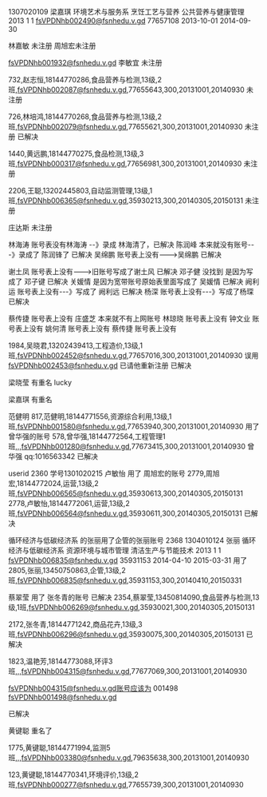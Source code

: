 1307020109	梁嘉琪	环境艺术与服务系	烹饪工艺与营养	公共营养与健康管理	2013	1	1	fsVPDNhb002490@fsnhedu.v.gd	77657108	2013-10-01	2014-09-30


林嘉敏 未注册
周旭宏未注册

fsVPDNhb001932@fsnhedu.v.gd 李敏宜 未注册

732,赵志恒,18144770286,食品营养与检测,13级,2班,fsVPDNhb002087@fsnhedu.v.gd,77655643,300,20131001,20140930 未注册

726,林培鸿,18144770268,食品营养与检测,13级,2班,fsVPDNhb002079@fsnhedu.v.gd,77655621,300,20131001,20140930 未注册 已解决

1440,黄远鹏,18144770275,食品检测,13级,3班,fsVPDNhb000317@fsnhedu.v.gd,77656981,300,20131001,20140930 未注册

2206,王聪,13202445803,自动监测管理,13级,1班,fsVPDNhb006365@fsnhedu.v.gd,35930213,300,20140305,20150131
未注册

庄达斯 未注册


林海涛 账号表没有林海涛 --》录成 林海清了，已解决
陈润峰 本来就没有账号---》录成了 陈润锋了 已解决
吴绵鹏 账号表上没有--->吴绵鹏 已解决

谢土凤 账号表上没有--->旧账号写成了谢土风 已解决
邓子健 没找到 是因为写成了 邓子键 已解决
关媛情 是因为宽带账号原始表里面写成了 吴媛情 已解决
阙利运 账号表上没有---》写成了 阙利远 已解决
杨深 账号表上没有---》写成了杨琛 已解决


蔡传捷 账号表上没有
庄盛芝 本来就不有上网账号
林琼晓 账号表上没有
钟文业 账号表上没有
姚何清 账号表上没有
蔡传捷 账号表上没有



1984,吴晓君,13202439413,工程造价,13级,1班,fsVPDNhb002452@fsnhedu.v.gd,77657016,300,20131001,20140930
误用 fsVPDNhb002453@fsnhedu.v.gd 已请他重新注册 已解决


梁晓莹 有重名 lucky

梁嘉琪 有重名


范健明 
817,范健明,18144771556,资源综合利用,13级,1班,fsVPDNhb001580@fsnhedu.v.gd,77653940,300,20131001,20140930
用了曾华强的账号
578,曾华强,18144772564,工程管理1班,,,fsVPDNhb001280@fsnhedu.v.gd,77673415,300,20131001,20140930
曾华强 qq:1016563342
已解决

userid 2360 学号1301020215 卢敏怡 用了 周旭宏的账号
2779,周旭宏,18144772024,运营,13级,2班,fsVPDNhb006565@fsnhedu.v.gd,35930613,300,20140305,20150131
2778,卢敏怡,18144772061,运营,13级,2班,fsVPDNhb006564@fsnhedu.v.gd,35930611,300,20140305,20150131
已解决

循环经济与低碳经济系 的张丽用了企管的张丽账号
2368	1304010124	张丽	循环经济与低碳经济系	资源环境与城市管理	清洁生产与节能技术	2013	1	1	fsVPDNhb006835@fsnhedu.v.gd	35931153	2014-04-10	2015-03-31
用了
2805,张丽,13450750863,企管,13级,2班,fsVPDNhb006835@fsnhedu.v.gd,35931153,300,20140410,20150331


蔡翠莹 用了 张冬青的账号 已解决
2354,蔡翠莹,13450814090,食品营养与检测,13级,1班,fsVPDNhb006269@fsnhedu.v.gd,35930021,300,20140305,20150131

2172,张冬青,18144771242,商品花卉,13级,3班,fsVPDNhb006296@fsnhedu.v.gd,35930075,300,20140305,20150131
已解决


1823,温艳芳,18144773088,环评3班,,,fsVPDNhb004315@fsnhedu.v.gd,77677069,300,20131001,20140930

fsVPDNhb004315@fsnhedu.v.gd账号应该为 001498 fsVPDNhb001498@fsnhedu.v.gd

已解决

黄键聪 重名了

1775,黄键聪,18144771994,监测5班,,,fsVPDNhb003380@fsnhedu.v.gd,79635638,300,20131001,20140930

123,黄键聪,18144770341,环境评价,13级,2班,fsVPDNhb000277@fsnhedu.v.gd,77655739,300,20131001,20140930







